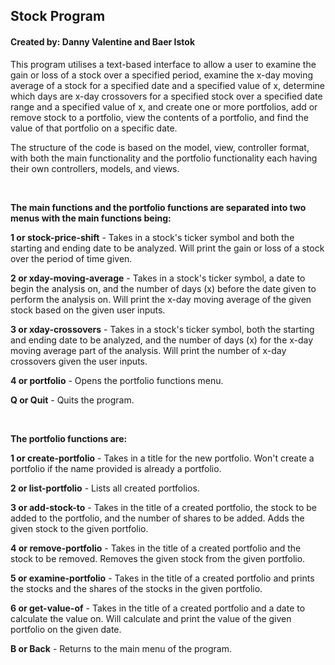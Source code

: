 <h2>Stock Program</h2>
<h4>Created by: Danny Valentine and Baer Istok</h4>
<p>
  This program utilises a text-based interface to allow a user to examine the gain or loss of a 
  stock over a specified period, examine the x-day moving average of a stock for a specified date 
  and a specified value of x, determine which days are x-day crossovers for a specified stock over 
  a specified date range and a specified value of x, and create one or more portfolios, add or 
  remove stock to a portfolio, view the contents of a portfolio, and find the value of that 
  portfolio on a specific date.
</p>
<p>
  The structure of the code is based on the model, view, controller format, with both the main 
  functionality and the portfolio functionality each having their own controllers, models, and 
  views.
</p>
<br>
<p>
  <b>The main functions and the portfolio functions are separated into two menus with the main 
  functions being:</b>
  <p>
     <b>1 or stock-price-shift</b> - Takes in a stock's ticker symbol and both the starting and 
    ending date to be analyzed. Will print the gain or loss of a stock over the period of time 
    given.
  </p>
  <p>
    <b>2 or xday-moving-average</b> - Takes in a stock's ticker symbol, a date to begin the 
    analysis on, and the number of days (x) before the date given to perform the analysis on. Will 
    print the x-day moving average of the given stock based on the given user inputs.
  </p>
  <p>
    <b>3 or xday-crossovers</b> - Takes in a stock's ticker symbol, both the starting and ending 
    date to be analyzed, and the number of days (x) for the x-day moving average part of the 
    analysis. Will print the number of x-day crossovers given the user inputs.
  </p>
  <p>
    <b>4 or portfolio</b> - Opens the portfolio functions menu.
  </p>
  <p>
    <b>Q or Quit</b> - Quits the program.
  </p>
</p>
<br>
<p>
  <b>The portfolio functions are: </b>
  <p>
    <b>1 or create-portfolio</b> - Takes in a title for the new portfolio. Won't create a portfolio
    if the name provided is already a portfolio.
  </p>
  <p>
    <b>2 or list-portfolio</b> - Lists all created portfolios.
  </p>
  <p>
    <b>3 or add-stock-to</b> - Takes in the title of a created portfolio, the stock to be added to 
    the portfolio, and the number of shares to be added. Adds the given stock to the given
    portfolio.
  </p>
    <p>
    <b>4 or remove-portfolio</b> - Takes in the title of a created portfolio and the stock to be 
      removed. Removes the given stock from the given portfolio.
  </p>
    <p>
    <b>5 or examine-portfolio</b> - Takes in the title of a created portfolio and prints the stocks
      and the shares of the stocks in the given portfolio.
  </p>
    <p>
    <b>6 or get-value-of</b> - Takes in the title of a created portfolio and a date to calculate
      the value on. Will calculate and print the value of the given portfolio on the given date.
  </p>
    <p>
    <b>B or Back</b> - Returns to the main menu of the program.
  </p>
</p>
